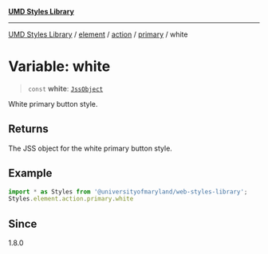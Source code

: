 [**UMD Styles Library**](../../../../../../README.md)

***

[UMD Styles Library](../../../../../../README.md) / [element](../../../../../README.md) / [action](../../../README.md) / [primary](../README.md) / white

# Variable: white

> `const` **white**: [`JssObject`](../../../../../../utilities/namespaces/transform/type-aliases/JssObject.md)

White primary button style.

## Returns

The JSS object for the white primary button style.

## Example

```typescript
import * as Styles from '@universityofmaryland/web-styles-library';
Styles.element.action.primary.white
```

## Since

1.8.0
